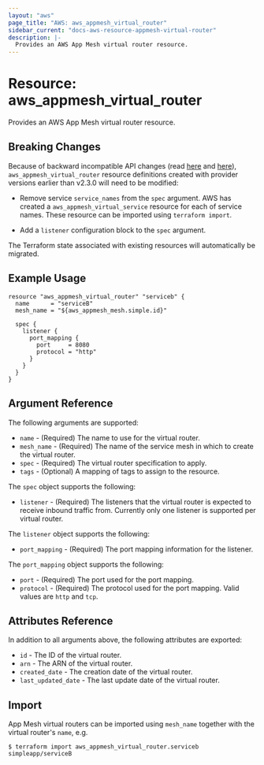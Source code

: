 ```yaml
---
layout: "aws"
page_title: "AWS: aws_appmesh_virtual_router"
sidebar_current: "docs-aws-resource-appmesh-virtual-router"
description: |-
  Provides an AWS App Mesh virtual router resource.
---
```


# Resource: aws_appmesh_virtual_router

Provides an AWS App Mesh virtual router resource.

## Breaking Changes

Because of backward incompatible API changes (read [here](https://github.com/awslabs/aws-app-mesh-examples/issues/92) and [here](https://github.com/awslabs/aws-app-mesh-examples/issues/94)), `aws_appmesh_virtual_router` resource definitions created with provider versions earlier than v2.3.0 will need to be modified:

* Remove service `service_names` from the `spec` argument.
AWS has created a `aws_appmesh_virtual_service` resource for each of service names.
These resource can be imported using `terraform import`.

* Add a `listener` configuration block to the `spec` argument.

The Terraform state associated with existing resources will automatically be migrated.

## Example Usage

```hcl
resource "aws_appmesh_virtual_router" "serviceb" {
  name      = "serviceB"
  mesh_name = "${aws_appmesh_mesh.simple.id}"

  spec {
    listener {
      port_mapping {
        port     = 8080
        protocol = "http"
      }
    }
  }
}
```

## Argument Reference

The following arguments are supported:

* `name` - (Required) The name to use for the virtual router.
* `mesh_name` - (Required) The name of the service mesh in which to create the virtual router.
* `spec` - (Required) The virtual router specification to apply.
* `tags` - (Optional) A mapping of tags to assign to the resource.

The `spec` object supports the following:

* `listener` - (Required) The listeners that the virtual router is expected to receive inbound traffic from.
Currently only one listener is supported per virtual router.

The `listener` object supports the following:

* `port_mapping` - (Required) The port mapping information for the listener.

The `port_mapping` object supports the following:

* `port` - (Required) The port used for the port mapping.
* `protocol` - (Required) The protocol used for the port mapping. Valid values are `http` and `tcp`.

## Attributes Reference

In addition to all arguments above, the following attributes are exported:

* `id` - The ID of the virtual router.
* `arn` - The ARN of the virtual router.
* `created_date` - The creation date of the virtual router.
* `last_updated_date` - The last update date of the virtual router.

## Import

App Mesh virtual routers can be imported using `mesh_name` together with the virtual router's `name`,
e.g.

```
$ terraform import aws_appmesh_virtual_router.serviceb simpleapp/serviceB
```
